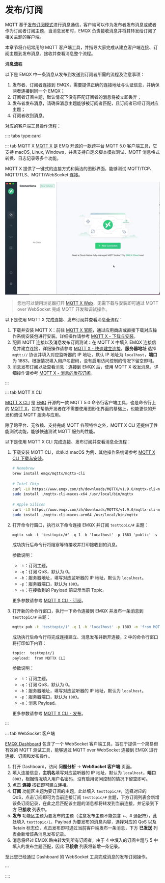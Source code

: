 # 发布/订阅

MQTT 基于[发布订阅模式](../mqtt/mqtt-publish-and-subscribe.md)进行消息通信，客户端可以作为发布者发布消息或或者作为订阅者订阅主题，当消息发布时，EMQX 负责接收消息并将其转发给订阅了相关主题的客户端。

本章节将介绍常用的 MQTT 客户端工具，并指导大家完成从建立客户端连接、订阅主题到发布消息、接收并查看消息整个流程。

**消息流程**

以下是 EMQX 中一条消息从发布到发送到订阅者所需的流程及注意事项：

1. 发布者、订阅者连接到 EMQX，需要提供正确的连接地址与认证信息，并确保两者连接到同一个 EMQX；
2. 订阅者订阅主题，默认情况下没有匹配订阅者的消息将被立即丢弃；
3. 发布者发布消息，请确保消息主题能够被订阅者匹配，且订阅者已经订阅对应主题；
4. 订阅者收到消息。

对应的客户端工具操作流程：

:::: tabs type:card

::: tab MQTT X
[MQTT X](https://mqttx.app/zh) 是 EMQ 开源的一款跨平台 MQTT 5.0 客户端工具，它支持 macOS, Linux, Windows，并且支持自定义脚本模拟测试、MQTT 消息格式转换、日志记录等多个功能。

MQTT X 提供了一键式的连接方式和简洁的图形界面，能够测试 MQTT/TCP、MQTT/TLS、MQTT/WebSocket 连接。

![mqttx over view](./assets/mqttx-gif.gif)

> 您也可以使用浏览器打开 [MQTT X Web](http://www.emqx.io/online-mqtt-client#/recent_connections)，无需下载与安装即可通过 MQTT over WebSocket 完成 MQTT 开发和调试操作。

以下是使用 MQTT X 完成连接、发布订阅并查看消息全流程：

1. 下载并安装 MQTT X：前往 [MQTT X 官网](https://mqttx.app/zh)，通过应用商店或直接下载对应操作系统安装包进行安装。详细操作请参考 [MQTT X - 下载与安装](https://mqttx.app/zh/docs/downloading-and-installation)。
2. 配置 MQTT 连接以及消息发布订阅测试：在 MQTT X 中填入 EMQX 连接信息并建立连接，详细操作请参考 [MQTT X - 快速建立连接](https://mqttx.app/zh/docs/get-started#%E5%BF%AB%E9%80%9F%E5%BB%BA%E7%AB%8B%E8%BF%9E%E6%8E%A5)。**服务器地址** 选择 `mqtt://` 协议并填入对应监听器的 IP 地址，默认 IP 地址为 `localhost`，**端口**为 1883，根据情况填入用户名密码，没有启用访问控制的情况下留空即可。
3. 消息发布订阅以及查看消息：连接到 EMQX 后，使用 MQTT X 收发消息，详细操作请参考 [MQTT X - 消息的发布订阅](https://mqttx.app/zh/docs/get-started#%E6%B6%88%E6%81%AF%E7%9A%84%E5%8F%91%E5%B8%83%E8%AE%A2%E9%98%85)。

:::

::: tab MQTT X CLI

[MQTT X CLI](https://mqttx.app/zh/cli) 是 [EMQ](https://www.emqx.com/zh) 开源的一款 MQTT 5.0 命令行客户端工具，也是命令行上的 [MQTT X](https://mqttx.app/zh)，旨在帮助开发者在不需要使用图形化界面的基础上，也能更快的开发和调试 MQTT 服务与应用。

除了跨平台、无依赖、支持完成 MQTT 各项特性之外，MQTT X CLI 还提供了性能测试功能，能够快速测试 MQTT 服务的性能。

以下是使用 MQTT X CLI 完成连接、发布订阅并查看消息全流程：

1. 下载安装 MQTT CLI，此处以 macOS 为例，其他操作系统请参考 [MQTT X CLI 下载与安装](https://mqttx.app/zh/docs/cli/downloading-and-installation)。

   ```bash
   # Homebrew
   brew install emqx/mqttx/mqttx-cli
   
   # Intel Chip
   curl -LO https://www.emqx.com/zh/downloads/MQTTX/v1.9.0/mqttx-cli-macos-x64
   sudo install ./mqttx-cli-macos-x64 /usr/local/bin/mqttx
   
   # Apple Silicon
   curl -LO https://www.emqx.com/zh/downloads/MQTTX/v1.9.0/mqttx-cli-macos-arm64
   sudo install ./mqttx-cli-macos-arm64 /usr/local/bin/mqttx
   ```


2. 打开命令行窗口，执行以下命令连接 EMQX 并订阅 `testtopic/#` 主题：

   ```shell
   mqttx sub -t 'testtopic/#' -q 1 -h 'localhost' -p 1883 'public' -v
   ```

   成功执行后命令行将阻塞等待接收并打印接收到的消息。

   参数说明：

   - `-t`：订阅主题。
   - `-q`：订阅 QoS，默认为 0。
   - `-h`：服务器地址，填写对应监听器的 IP 地址，默认为 `localhost`。
   - `-p`：服务器端口，默认为 `1883`。
   - `-v`：在接收到的 Payload 前显示当前 Topic。

   更多参数请参考 [MQTT X CLI - 订阅](https://mqttx.app/zh/docs/cli/get-started#%E8%AE%A2%E9%98%85)。

3. 打开新的命令行窗口，执行一下命令连接到 EMQX 并发布一条消息到 `testtopic/#` 主题：

   ```bash
   mqttx pub -t 'testtopic/1' -q 1 -h 'localhost' -p 1883 -m 'from MQTTX CLI'
   ```

   成功执行后命令行将完成连接建立、消息发布并断开连接，2 中的命令行窗口将打印如下内容：

   ```bash
   topic:  testtopic/1
   payload:  from MQTTX CLI
   ```

    参数说明：

   - `-t`：订阅主题。
   - `-q`：订阅 QoS，默认为 0。
   - `-h`：服务器地址，填写对应监听器的 IP 地址，默认为 `localhost`。
   - `-p`：服务器端口，默认为 `1883`。
   - `-m`：消息 Payload。

   更多参数请参考 [MQTT X CLI - 发布](https://mqttx.app/zh/docs/cli/get-started#%E5%8F%91%E5%B8%83)。

:::

::: tab WebSocket 客户端

[EMQX Dashboard](../dashboard/introduction.md) 包含了一个 WebSocket 客户端工具，旨在于提供一个简易但有效的 MQTT 测试工具，能够通过 MQTT over WebSocket 连接到 EMQX 进行连接、订阅和发布操作。

1. 打开 Dashboard，访问 **问题分析** -> **WebSocket 客户端** 页面。
2. 填入连接信息，**主机名**填写对应监听器的 IP 地址，默认为 `localhost`，**端口** `8083`，根据情况填入用户名密码，没有启用访问控制的情况下留空即可。
3. 点击 **连接** 按钮即可建立连接。
4. **订阅** 功能区主题为要订阅的主题，此处填入 `testtopic/#`，选择对应的 QoS，点击订阅即可为当前连接订阅 `testtopic/#` 主题，下方订阅列表会新增该条订阅记录，在此之后匹配该主题的消息都将转发到当前连接，并记录到下方 **已接收** 列表中。
5. **发布** 功能区主题为要发布的主题（注意发布主题不能包含 +、# 通配符），此处填入 `testtopic/1`，Payload 为要发布的消息内容，选择对应的 QoS 以及 Retain 标志位，点击发布即可通过当前客户端发布一条消息，下方 **已发送** 列表会新增该条消息发布记录。
6. 消息将经过 EMQX 路由转发到所有订阅者，由于 4 中填入的订阅主题与 5 中填入的发布主题匹配，因此 **已接收** 列表将新增一条记录。

至此您已经通过 Dashboard 的 WebSocket 工具完成消息的发布订阅操作。

:::

::::
